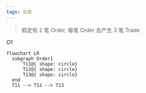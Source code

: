 ```yaml
---
tags: 业务
---
```

> 假定有 2 笔 Order, 每笔 Order 会产生 3 笔 Trade

O1
```mermaid
flowchart LR
  subgraph Order1
	  T11@{ shape: circle}
	  T12@{ shape: circle}
	  T13@{ shape: circle}
  end
  T11 --> T12 --> T13
```